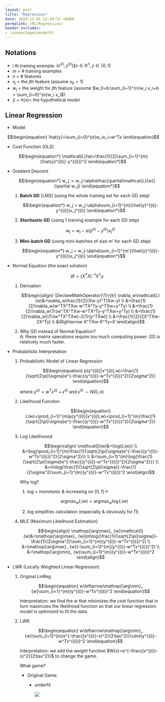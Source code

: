 ```yaml
---
layout: post
title: "Regression"
date: 2019-12-01 22:29:53 +0900
permalink: /ML/Regression/
header-includes:
- \usepackage{amsmath}
---
```


## Notations

- $i$ th training example: $(x^{(i)},y^{(i)}) \| x\in \mathbb{R}^n, y\in \{0,1\}$
- $m$ = # training examples
- $n$ = # features
- $x_j$ = the $j$th feature (assume $x_0=1$)
- $w_j$ = the weight for $j$th feature (assume $w_0=b:\sum_{i=1}^{n}w_i x_i+b = \sum_{i=0}^{n}w_i x_i$)
- $\hat{y}=h(x)$= the hypothetical model

## Linear Regression

- Model

$$\begin{equation}
\hat{y}=\sum_{i=0}^{n}w_ix_i=w^Tx
\end{equation}$$

- Cost Function (OLS)

$$\begin{equation*}
\mathcal{L}(w)=\frac{1}{2}\sum_{i=1}^{m}(\hat{y}^{(i)}-y^{(i)})^2
\end{equation*}$$

- Gradient Descent

    $$\begin{equation*}
    w_j := w_j-\alpha\frac{\partial\mathcal{L}(w)}{\partial w_j}
    \end{equation*}$$

    1. **Batch GD** (LMS) (using the whole training set for each GD step)
    
        $$\begin{equation*}
        w_j = w_j-\alpha\sum_{i=1}^{m}(\hat{y}^{(i)}-y^{(i)})x_j^{(i)}
        \end{equation*}$$
    
    2. **Stochastic GD** (using 1 training example for each GD step)
    
        $$\begin{equation*}
        w_j = w_j-\alpha(\hat{y}^{(i)}-y^{(i)})x_j^{(i)}
        \end{equation*}$$
    
    3. **Mini-batch GD** (using mini-batches of size $m'$ for each GD step)
    
        $$\begin{equation*}
        w_j = w_j-\alpha\sum_{i=1}^{m'}(\hat{y}^{(i)}-y^{(i)})x_j^{(i)}
        \end{equation*}$$
    
- Normal Equation (the exact solution)

    $$\begin{equation*}
    W=(X^TX)^{-1}X^Ty
    \end{equation*}$$

    1. Derivation
    
        $$\begin{align}
        \DeclareMathOperator{\Tr}{tr}
        \nabla_w\mathcal{L}(w)&=\nabla_w\frac{1}{2}(Xw-y)^T(Xw-y) \\
        &=\frac{1}{2}\nabla_w(w^TX^TXw-w^TX^Ty-y^TXw+y^Ty) \\
        &=\frac{1}{2}\nabla_w\Tr(w^TX^TXw-w^TX^Ty-y^TXw+y^Ty) \\
        &=\frac{1}{2}\nabla_w(\Tr(w^TX^TXw)-2\Tr(y^TXw)) \\
        &=\frac{1}{2}(2X^TXw-2X^Ty) \\
        &\Rightarrow X^TXw-X^Ty=0
        \end{align}$$
        
    2. Why GD instead of Normal Equation?  
      A: these matrix operations require too much computing power. GD is relatively much faster.

- Probabilistic Interpretation
    
    
    1. Probabilistic Model of Linear Regression
    
        $$\begin{equation}
        p(y^{(i)}|x^{(i)},w)=\frac{1}{\sqrt{2\pi}\sigma}e^{-\frac{(y^{(i)}-w^Tx^{(i)})^2}{2\sigma^2}}
        \end{equation}$$
        
        where $y^{(i)}=w^Tx^{(i)}+\epsilon^{(i)}$ and $\epsilon^{(i)}\sim N(0,\sigma)$
        
    2. Likelihood Function
    
        $$\begin{equation}
        L(w)=\prod_{i=1}^{m}p(y^{(i)}|x^{(i)},w)=\prod_{i=1}^{m}\frac{1}{\sqrt{2\pi}\sigma}e^{-\frac{(y^{(i)}-w^Tx^{(i)})^2}{2\sigma^2}}
        \end{equation}$$
        
    3. Log Likelihoood
      
        $$\begin{align}
        \mathcal{l}(w)&=\log{L(w)} \\
        &=\log{\prod_{i=1}^{m}\frac{1}{\sqrt{2\pi}\sigma}e^{-\frac{(y^{(i)}-w^Tx^{(i)})^2}{2\sigma^2}}} \\
        &=\sum_{i=1}^{m}\log{\frac{1}{\sqrt{2\pi}\sigma}e^{-\frac{(y^{(i)}-w^Tx^{(i)})^2}{2\sigma^2}}} \\
        &=m\log{\frac{1}{\sqrt{2\pi}\sigma}}-\frac{1}{2\sigma^2}\sum_{i=1}^{m}(y^{(i)}-w^Tx^{(i)})^2
        \end{align}$$
    
        Why log?
        
        1. log = monotonic & increasing on $[0,1]\rightarrow$  
        
            $$\mathop{\arg\max}_ {w}L(w)=\mathop{\arg\max}_ {w}\log{L(w)}$$
            
        2. log simplifies calculation (especially & obviously for $\prod$)
        
    4. MLE (Maximum Likelihood Estimation)
    
        $$\begin{align}
        \mathop{\arg\max}_ {w}\mathcal{l}(w)&=\mathop{\arg\max}_ {w}(m\log{\frac{1}{\sqrt{2\pi}\sigma}}-\frac{1}{2\sigma^2}\sum_{i=1}^{m}(y^{(i)}-w^Tx^{(i)})^2) \\
        &=\mathop{\arg\max}_ {w}(-\sum_{i=1}^{m}(y^{(i)}-w^Tx^{(i)})^2) \\
        &=\mathop{\arg\min}_ {w}\sum_{i=1}^{m}(y^{(i)}-w^Tx^{(i)})^2
        \end{align}$$
        
- LWR (Locally Weighted Linear Regression)
    1. Original LinReg
    
        $$\begin{equation}
        w\leftarrow\mathop{\arg\min}_ {w}\sum_{i=1}^{m}(y^{(i)}-w^Tx^{(i)})^2
        \end{equation}$$
        
        Interpretation: we find the $w$ that minimizes the cost function that in turn maximizes the likelihood function so that our linear regression model is optimized to fit the data.
        
    2. LWR
    
        $$\begin{equation}
        w\leftarrow\mathop{\arg\min}_ {w}\sum_{i=1}^{m}e^{-\frac{(x^{(i)}-x)^2}{2\tau^2}}\cdot(y^{(i)}-w^Tx^{(i)})^2
        \end{equation}$$
        
        Interpretation: we add the weight function $W(x)=e^{-\frac{(x^{(i)}-x)^2}{2\tau^2}}$ to change the game.
        
        What game?
        - Original Game:
        
            - underfit
            
                ![](../../images/ML/underfit.png)
        
        
        
        
        
        
        
        